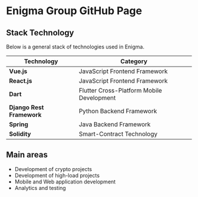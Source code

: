 # Enigma Group GitHub Page

## Stack Technology

Below is a general stack of technologies used in Enigma.

| Technology | Category |
| ------ | ------ |
| **Vue.js** | JavaScript Frontend Framework |
| **React.js** | JavaScript Frontend Framework |
| **Dart** | Flutter Cross-Platform Mobile Development |
| **Django Rest Framework** | Python Backend Framework |
| **Spring** | Java Backend Framework |
| **Solidity** | Smart-Contract Technology |

## Main areas
- Development of crypto projects
- Development of high-load projects
- Mobile and Web application development
- Analytics and testing


<!--

**Here are some ideas to get you started:**

🙋‍♀️ A short introduction - what is your organization all about?
🌈 Contribution guidelines - how can the community get involved?
👩‍💻 Useful resources - where can the community find your docs? Is there anything else the community should know?
🍿 Fun facts - what does your team eat for breakfast?
🧙 Remember, you can do mighty things with the power of [Markdown](https://docs.github.com/github/writing-on-github/getting-started-with-writing-and-formatting-on-github/basic-writing-and-formatting-syntax)
-->
